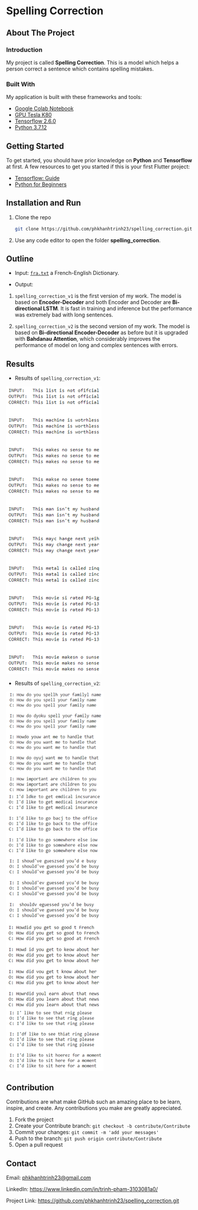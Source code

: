 # Spelling Correction


## About The Project


### Introduction

My project is called **Spelling Correction**. This is a model which helps a person correct a sentence which contains spelling mistakes.


### Built With

My application is built with these frameworks and tools:
* [Google Colab Notebook](https://colab.research.google.com/)
* [GPU Tesla K80](https://www.nvidia.com/en-gb/data-center/tesla-k80/)
* [Tensorflow 2.6.0](https://github.com/tensorflow/tensorflow/releases/tag/v2.6.0)
* [Python 3.7.12](https://www.python.org/downloads/release/python-3712/)


## Getting Started

To get started, you should have prior knowledge on **Python** and **Tensorflow** at first. A few resources to get you started if this is your first Flutter project:

- [Tensorflow: Guide](https://www.tensorflow.org/guide)
- [Python for Beginners](https://www.python.org/about/gettingstarted/)


## Installation and Run

1. Clone the repo

   ```sh
   git clone https://github.com/phkhanhtrinh23/spelling_correction.git
   ```
  
2. Use any code editor to open the folder **spelling_correction**.


## Outline

- Input: [`fra.txt`](http://www.manythings.org/anki/) a French-English Dictionary.

- Output:
1. `spelling_correction_v1` is the first version of my work. The model is based on **Encoder-Decoder** and both Encoder and Decoder are **Bi-directional LSTM**. It is fast in training and inference but the performance was extremely bad with long sentences.

2. `spelling_correction_v2` is the second version of my work. The model is based on **Bi-directional Encoder-Decoder** as before but it is upgraded with **Bahdanau Attention**, which considerably improves the performance of model on long and complex sentences with errors.


## Results
- Results of `spelling_correction_v1`:
<img src="https://github.com/phkhanhtrinh23/spelling_correction/blob/main/results/output_2.png">

- Results of `spelling_correction_v2`:
<img src="https://github.com/phkhanhtrinh23/spelling_correction/blob/main/results/result_4.png">


## Contribution

Contributions are what make GitHub such an amazing place to be learn, inspire, and create. Any contributions you make are greatly appreciated.

1. Fork the project
2. Create your Contribute branch: `git checkout -b contribute/Contribute`
3. Commit your changes: `git commit -m 'add your messages'`
4. Push to the branch: `git push origin contribute/Contribute`
5. Open a pull request


## Contact

Email: phkhanhtrinh23@gmail.com

LinkedIn: https://www.linkedin.com/in/trinh-pham-3103081a0/

Project Link: https://github.com/phkhanhtrinh23/spelling_correction.git
